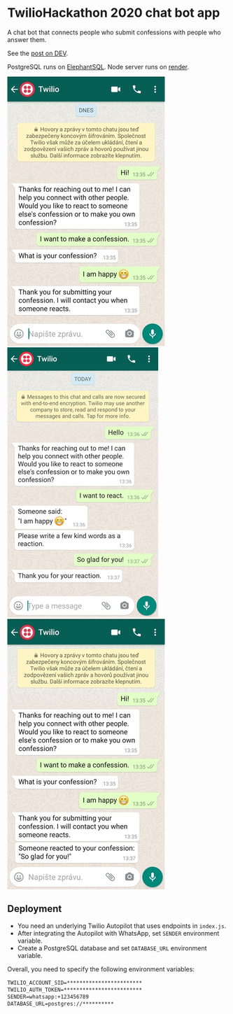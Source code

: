 # TwilioHackathon 2020 chat bot app

A chat bot that connects people who submit confessions with people who answer them.

See the [post on DEV](https://dev.to/petr7555/twiliohackathon-autopilot-node-js-postgresql-3p09).

PostgreSQL runs on [ElephantSQL](https://www.elephantsql.com/).
Node server runs on [render](https://twilio-hackathon.onrender.com/).

![making a confession](img/img_submit_1.jpg)   ![reacting to confession](img/img_react_1.jpg)   ![reacting to confession](img/img_submit_2.jpg)

## Deployment
- You need an underlying Twilio Autopilot that uses endpoints in `index.js`.
- After integrating the Autopilot with WhatsApp, set `SENDER` environment variable.
- Create a PostgreSQL database and set `DATABASE_URL` environment variable.

Overall, you need to specify the following environment variables:

```
TWILIO_ACCOUNT_SID=************************
TWILIO_AUTH_TOKEN=*************************
SENDER=whatsapp:+123456789
DATABASE_URL=postgres://**********
```

